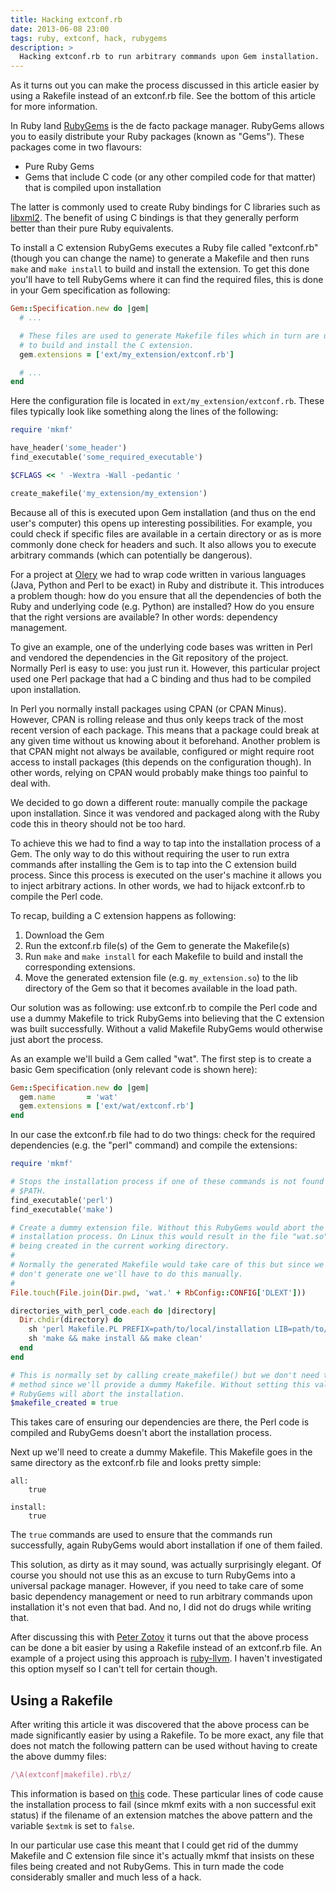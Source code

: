 ```yaml
---
title: Hacking extconf.rb
date: 2013-06-08 23:00
tags: ruby, extconf, hack, rubygems
description: >
  Hacking extconf.rb to run arbitrary commands upon Gem installation.
---
```

<!-- vale off -->

<div class="note" markdown="0">
<i class="icon icon-info-circle" markdown="0"></i>
<div class="text" markdown="1">

As it turns out you can make the process discussed in this article easier by
using a Rakefile instead of an extconf.rb file. See the bottom of this article
for more information.

</div>
</div>

In Ruby land [RubyGems][rubygems] is the de facto package manager. RubyGems
allows you to easily distribute your Ruby packages (known as "Gems"). These
packages come in two flavours:

* Pure Ruby Gems
* Gems that include C code (or any other compiled code for that matter) that
  is compiled upon installation

The latter is commonly used to create Ruby bindings for C libraries such as
[libxml2][libxml2]. The benefit of using C bindings is that they generally
perform better than their pure Ruby equivalents.

To install a C extension RubyGems executes a Ruby file called "extconf.rb"
(though you can change the name) to generate a Makefile and then runs `make`
and `make install` to build and install the extension. To get this done you'll
have to tell RubyGems where it can find the required files, this is done in
your Gem specification as following:

```ruby
Gem::Specification.new do |gem|
  # ...

  # These files are used to generate Makefile files which in turn are used
  # to build and install the C extension.
  gem.extensions = ['ext/my_extension/extconf.rb']

  # ...
end
```

Here the configuration file is located in `ext/my_extension/extconf.rb`. These
files typically look like something along the lines of the following:

```ruby
require 'mkmf'

have_header('some_header')
find_executable('some_required_executable')

$CFLAGS << ' -Wextra -Wall -pedantic '

create_makefile('my_extension/my_extension')
```

Because all of this is executed upon Gem installation (and thus on the end
user's computer) this opens up interesting possibilities. For example, you
could check if specific files are available in a certain directory or as is
more commonly done check for headers and such. It also allows you to execute
arbitrary commands (which can potentially be dangerous).

For a project at [Olery][olery] we had to wrap code written in various
languages (Java, Python and Perl to be exact) in Ruby and distribute it. This
introduces a problem though: how do you ensure that all the dependencies of
both the Ruby and underlying code (e.g. Python) are installed? How do you
ensure that the right versions are available? In other words: dependency
management.

To give an example, one of the underlying code bases was written in Perl and
vendored the dependencies in the Git repository of the project. Normally Perl
is easy to use: you just run it. However, this particular project used one Perl
package that had a C binding and thus had to be compiled upon installation.

In Perl you normally install packages using CPAN (or CPAN Minus). However, CPAN
is rolling release and thus only keeps track of the most recent version of each
package. This means that a package could break at any given time without us
knowing about it beforehand. Another problem is that CPAN might not always be
available, configured or might require root access to install packages (this
depends on the configuration though). In other words, relying on CPAN would
probably make things too painful to deal with.

We decided to go down a different route: manually compile the package upon
installation. Since it was vendored and packaged along with the Ruby code this
in theory should not be too hard.

To achieve this we had to find a way to tap into the installation process of a
Gem. The only way to do this without requiring the user to run extra commands
after installing the Gem is to tap into the C extension build process. Since
this process is executed on the user's machine it allows you to inject
arbitrary actions. In other words, we had to hijack extconf.rb to compile the
Perl code.

To recap, building a C extension happens as following:

1. Download the Gem
2. Run the extconf.rb file(s) of the Gem to generate the Makefile(s)
3. Run `make` and `make install` for each Makefile to build and install the
   corresponding extensions.
4. Move the generated extension file (e.g. `my_extension.so`) to the lib
   directory of the Gem so that it becomes available in the load path.

Our solution was as following: use extconf.rb to compile the Perl code and use
a dummy Makefile to trick RubyGems into believing that the C extension was
built successfully. Without a valid Makefile RubyGems would otherwise just
abort the process.

As an example we'll build a Gem called "wat". The first step is to create a
basic Gem specification (only relevant code is shown here):

```ruby
Gem::Specification.new do |gem|
  gem.name       = 'wat'
  gem.extensions = ['ext/wat/extconf.rb']
end
```

In our case the extconf.rb file had to do two things: check for the required
dependencies (e.g. the "perl" command) and compile the extensions:

```ruby
require 'mkmf'

# Stops the installation process if one of these commands is not found in
# $PATH.
find_executable('perl')
find_executable('make')

# Create a dummy extension file. Without this RubyGems would abort the
# installation process. On Linux this would result in the file "wat.so"
# being created in the current working directory.
#
# Normally the generated Makefile would take care of this but since we
# don't generate one we'll have to do this manually.
#
File.touch(File.join(Dir.pwd, 'wat.' + RbConfig::CONFIG['DLEXT']))

directories_with_perl_code.each do |directory|
  Dir.chdir(directory) do
    sh 'perl Makefile.PL PREFIX=path/to/local/installation LIB=path/to/local/lib'
    sh 'make && make install && make clean'
  end
end

# This is normally set by calling create_makefile() but we don't need that
# method since we'll provide a dummy Makefile. Without setting this value
# RubyGems will abort the installation.
$makefile_created = true
```

This takes care of ensuring our dependencies are there, the Perl code is
compiled and RubyGems doesn't abort the installation process.

Next up we'll need to create a dummy Makefile. This Makefile goes in the same
directory as the extconf.rb file and looks pretty simple:

```
all:
    true

install:
    true
```

The `true` commands are used to ensure that the commands run successfully,
again RubyGems would abort installation if one of them failed.

This solution, as dirty as it may sound, was actually surprisingly elegant. Of
course you should not use this as an excuse to turn RubyGems into a universal
package manager. However, if you need to take care of some basic dependency
management or need to run arbitrary commands upon installation it's not even
that bad. And no, I did not do drugs while writing that.

After discussing this with [Peter Zotov][whitequark] it turns out that the
above process can be done a bit easier by using a Rakefile instead of an
extconf.rb file. An example of a project using this approach is
[ruby-llvm][ruby-llvm]. I haven't investigated this option myself so I can't
tell for certain though.

## Using a Rakefile

After writing this article it was discovered that the above process can be made
significantly easier by using a Rakefile. To be more exact, any file that does
not match the following pattern can be used without having to create the above
dummy files:

```ruby
/\A(extconf|makefile).rb\z/
```

This information is based on [this][mkmf-wtf] code. These particular lines of
code cause the installation process to fail (since mkmf exits with a non
successful exit status) if the filename of an extension matches the above
pattern and the variable `$extmk` is set to `false`.

In our particular use case this meant that I could get rid of the dummy
Makefile and C extension file since it's actually mkmf that insists on these
files being created and not RubyGems. This in turn made the code considerably
smaller and much less of a hack.

[rubygems]: http://rubygems.org/
[libxml2]: http://www.xmlsoft.org/
[olery]: http://olery.com/
[whitequark]: https://github.com/whitequark/
[ruby-llvm]: https://github.com/ruby-llvm/ruby-llvm/blob/master/ruby-llvm.gemspec
[mkmf-wtf]: https://github.com/ruby/ruby/blob/34f5700a0947243198dea5461b80fa8be5ba19ea/lib/mkmf.rb#L2598-L2600
